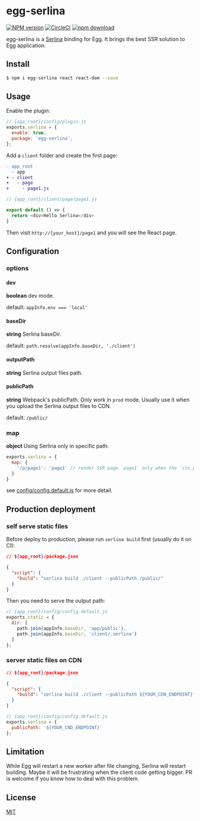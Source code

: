 # egg-serlina

[![NPM version][npm-image]][npm-url]
[![CircleCI](https://circleci.com/gh/serlina-community/egg-serlina/tree/master.svg?style=svg)](https://circleci.com/gh/serlina-community/egg-serlina/tree/master)
[![npm download][download-image]][download-url]

[npm-image]: https://img.shields.io/npm/v/egg-serlina.svg?style=flat-square
[npm-url]: https://npmjs.org/package/egg-serlina
[download-image]: https://img.shields.io/npm/dm/egg-serlina.svg?style=flat-square
[download-url]: https://npmjs.org/package/egg-serlina

egg-serlina is a [Serlina](https://github.com/djyde/serlina) binding for Egg. It brings the best SSR solution to Egg application.

## Install

```bash
$ npm i egg-serlina react react-dom --save
```

## Usage

Enable the plugin:

```js
// {app_root}/config/plugin.js
exports.serlina = {
  enable: true,
  package: 'egg-serlina',
};
```

Add a `client` folder and create the first page:

```diff
- app_root
  - app
+ - client
+   - page
+     - page1.js
```

```js
// {app_root}/client/page/page1.js

export default () => {
  return <div>Hello Serlina</div>
}
```

Then visit `http://{your_host}/page1` and you will see the React page.

## Configuration

### options

#### dev

**boolean** dev mode. 

default: `appInfo.env === 'local'`

#### baseDir

**string** Serlina baseDir.

default: `path.resolve(appInfo.baseDir, './client')`

#### outputPath

**string** Serlina output files path.

#### publicPath

**string** Webpack's publicPath. Only work in `prod` mode. Usually use it when you upload the Serlina output files to CDN.

default: `/public/`

### map

**object** Using Serlina only in specific path:

```js
exports.serlina = {
  map: {
    '/p/page1': 'page1' // render SSR page `page1` only when the `ctx.path` is `/p/page1`
  }
}
```

see [config/config.default.js](config/config.default.js) for more detail.

## Production deployment

### self serve static files

Before deploy to production, please run `serlina build` first (usually do it on CI):

```json
// ${app_root}/package.json

{
  "script": {
    "build": "serlina build ./client --publicPath /public/"
  }
}
```

Then you need to serve the output path:

```js
// {app_root}/config/config.default.js
exports.static = {
  dir: [
    path.join(appInfo.baseDir, 'app/public'),
    path.join(appInfo.baseDir, 'client/.serlina')
  ]
};
```

### server static files on CDN

```json
// ${app_root}/package.json

{
  "script": {
    "build": "serlina build ./client --publicPath ${YOUR_CDN_ENDPOINT}"
  }
}
```

```js
// {app_root}/config/config.default.js
exports.serlina = {
  publicPath: '${YOUR_CND_ENDPOINT}'
};
```

## Limitation

While Egg will restart a new worker after file changing, Serlina will restart building. Maybe it will be frustrating when the client code getting bigger. PR is welcome if you know how to deal with this problem.

## License

[MIT](LICENSE)
